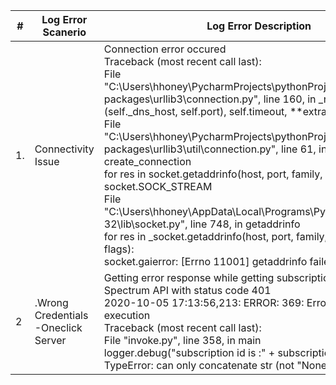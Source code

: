|#|Log Error Scanerio|Log Error Description|
|--|--|--|
|1.|Connectivity Issue |Connection error occured<br>Traceback (most recent call last):<br>File "C:\Users\hhoney\PycharmProjects\pythonProject1\venv\lib\site-packages\urllib3\connection.py", line 160, in _new_conn<br>(self._dns_host, self.port), self.timeout, **extra_kw<br>File "C:\Users\hhoney\PycharmProjects\pythonProject1\venv\lib\site-packages\urllib3\util\connection.py", line 61, in create_connection<br>for res in socket.getaddrinfo(host, port, family, socket.SOCK_STREAM<br>File "C:\Users\hhoney\AppData\Local\Programs\Python\Python37-32\lib\socket.py", line 748, in getaddrinfo<br>for res in _socket.getaddrinfo(host, port, family, type, proto, flags):<br>socket.gaierror: [Errno 11001] getaddrinfo failed|
|2|.Wrong Credentials -Oneclick Server|Getting error response while getting subscriptionId from Spectrum API with status code 401<br>2020-10-05 17:13:56,213: ERROR: 369: Error in script execution<br>Traceback (most recent call last):<br>File "invoke.py", line 358, in main<br>logger.debug("subscription id is :" + subscriptionId)<br>TypeError: can only concatenate str (not "NoneType") to str|
